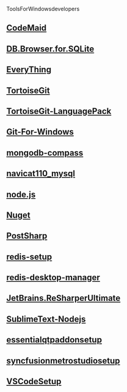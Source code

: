 ToolsForWindowsdevelopers

[CodeMaid](http://blog.csdn.net/guodongxiaren "CodeMaid")
--
[DB.Browser.for.SQLite](http://blog.csdn.net/guodongxiaren "DB.Browser.for.SQLite")
--
[EveryThing](http://blog.csdn.net/guodongxiaren "EveryThing")
--
[TortoiseGit](http://blog.csdn.net/guodongxiaren "TortoiseGit")
--
[TortoiseGit-LanguagePack](http://blog.csdn.net/guodongxiaren "TortoiseGit-LanguagePack")
--
[Git-For-Windows](http://blog.csdn.net/guodongxiaren "Git-For-Windows")
--
[mongodb-compass](http://blog.csdn.net/guodongxiaren "mongodb-compass")
--
[navicat110_mysql](http://blog.csdn.net/guodongxiaren "navicat110_mysql")
--
[node.js](http://blog.csdn.net/guodongxiaren "node.js")
--
[Nuget](http://blog.csdn.net/guodongxiaren "Nuget")
--
[PostSharp](http://blog.csdn.net/guodongxiaren "PostSharp")
--
[redis-setup](http://blog.csdn.net/guodongxiaren "redis-setup")
--
[redis-desktop-manager](http://blog.csdn.net/guodongxiaren "redis-desktop-manager")
--
[JetBrains.ReSharperUltimate](http://blog.csdn.net/guodongxiaren "JetBrains.ReSharperUltimate")
--
[SublimeText-Nodejs](http://blog.csdn.net/guodongxiaren "SublimeText-Nodejs")
--
[essentialqtpaddonsetup](http://blog.csdn.net/guodongxiaren "essentialqtpaddonsetup")
--
[syncfusionmetrostudiosetup](http://blog.csdn.net/guodongxiaren "syncfusionmetrostudiosetup")
--
[VSCodeSetup](http://blog.csdn.net/guodongxiaren "VSCodeSetup")
--
